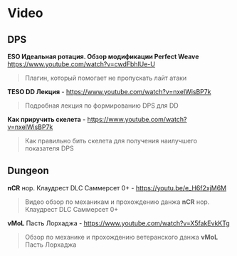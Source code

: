 # Video

## DPS

**ESO Идеальная ротация. Обзор модификации Perfect Weave** <a href="https://www.youtube.com/watch?v=cwdFbhlUe-U&feature=youtu.be" target="_blank">https://www.youtube.com/watch?v=cwdFbhlUe-U</a>
> Плагин, который помогает не пропускать лайт атаки

**TESO DD Лекция** - <a href="https://www.youtube.com/watch?v=nxelWisBP7k" target="_blank">https://www.youtube.com/watch?v=nxelWisBP7k</a>
> Подробная лекция по формированию DPS для DD

**Как приручить скелета** - <a href="https://www.youtube.com/watch?v=nxelWisBP7k" target="_blank">https://www.youtube.com/watch?v=nxelWisBP7k</a>
> Как правильно бить скелета для получения наилучшего показателя DPS

## Dungeon

**nCR** нор. Клаудрест DLC Саммерсет 0+ - <a href="https://youtu.be/e_H6f2xjM6M" target="_blank">https://youtu.be/e_H6f2xjM6M</a>
> Видео обзор по механикам и прохождению данжа **nCR** нор. Клаудрест DLC Саммерсет 0+

**vMoL** Пасть Лорхаджа - <a href="https://www.youtube.com/watch?v=X5fakEvkKTg" target="_blink">https://www.youtube.com/watch?v=X5fakEvkKTg</a>
> Обзор по механике и прохождению ветеранского данжа **vMoL** Пасть Лорхаджа
